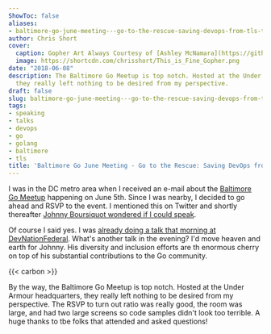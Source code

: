 ```yaml
---
ShowToc: false
aliases:
- baltimore-go-june-meeting---go-to-the-rescue-saving-devops-from-tls-turmoil
author: Chris Short
cover:
  caption: Gopher Art Always Courtesy of [Ashley McNamara](https://github.com/ashleymcnamara/gophers)
  image: https://shortcdn.com/chrisshort/This_is_Fine_Gopher.png
date: "2018-06-08"
description: The Baltimore Go Meetup is top notch. Hosted at the Under Armour headquarters,
  they really left nothing to be desired from my perspective.
draft: false
slug: baltimore-go-june-meeting---go-to-the-rescue-saving-devops-from-tls-turmoil
tags:
- speaking
- talks
- devops
- go
- golang
- baltimore
- tls
title: 'Baltimore Go June Meeting - Go to the Rescue: Saving DevOps from TLS Turmoil'
---
```


I was in the DC metro area when I received an e-mail about the [Baltimore Go Meetup](https://www.meetup.com/BaltimoreGolang/) happening on June 5th. Since I was nearby, I decided to go ahead and RSVP to the event. I mentioned this on Twitter and shortly thereafter [Johnny Boursiquot wondered if I could speak](https://twitter.com/jboursiquot/status/1003733156871237633).


Of course I said yes. I was [already doing a talk that morning at DevNationFederal](/devnationfederal-2018-devops-is-not-war/). What's another talk in the evening? I'd move heaven and earth for Johnny. His diversity and inclusion efforts are th enormous cherry on top of his substantial contributions to the Go community.

{{< carbon >}}

By the way, the Baltimore Go Meetup is top notch. Hosted at the Under Armour headquarters, they really left nothing to be desired from my perspective. The RSVP to turn out ratio was really good, the room was large, and had two large screens so code samples didn't look too terrible. A huge thanks to tbe folks that attended and asked questions!
